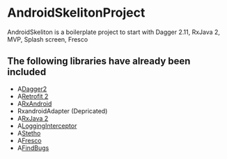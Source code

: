 # AndroidSkelitonProject
AndroidSkeliton is a boilerplate project to start with Dagger 2.11, RxJava 2, MVP, Splash screen, Fresco

## The following libraries have already been included
* A[Dagger2](https://github.com/google/dagger)
* A[Retrofit 2](https://github.com/square/retrofit)
* A[RxAndroid](https://github.com/ReactiveX/RxAndroid)
* RxandroidAdapter (Depricated)
* A[RxJava 2](https://github.com/ReactiveX/RxJava)
* A[LoggingInterceptor]()
* A[Stetho](https://github.com/facebook/stetho)
* A[Fresco](https://github.com/facebook/fresco)
* A[FindBugs](http://findbugs.sourceforge.net/)
